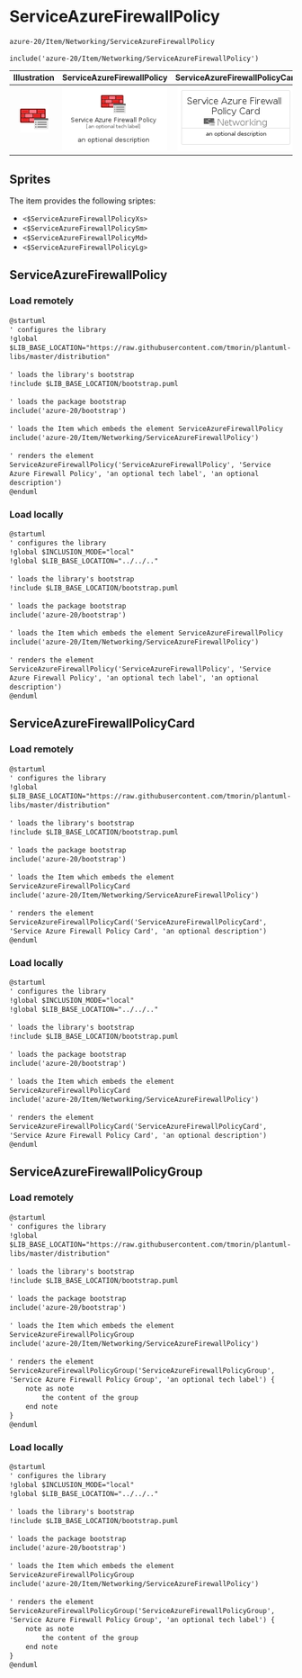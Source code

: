 # ServiceAzureFirewallPolicy


```text
azure-20/Item/Networking/ServiceAzureFirewallPolicy
```

```text
include('azure-20/Item/Networking/ServiceAzureFirewallPolicy')
```



| Illustration | ServiceAzureFirewallPolicy | ServiceAzureFirewallPolicyCard | ServiceAzureFirewallPolicyGroup |
| :---: | :---: | :---: | :---: |
| ![illustration for Illustration](../../../azure-20/Item/Networking/ServiceAzureFirewallPolicy.png) | ![illustration for ServiceAzureFirewallPolicy](../../../azure-20/Item/Networking/ServiceAzureFirewallPolicy.Local.png) | ![illustration for ServiceAzureFirewallPolicyCard](../../../azure-20/Item/Networking/ServiceAzureFirewallPolicyCard.Local.png) | ![illustration for ServiceAzureFirewallPolicyGroup](../../../azure-20/Item/Networking/ServiceAzureFirewallPolicyGroup.Local.png) |



## Sprites
The item provides the following sriptes:

- `<$ServiceAzureFirewallPolicyXs>`
- `<$ServiceAzureFirewallPolicySm>`
- `<$ServiceAzureFirewallPolicyMd>`
- `<$ServiceAzureFirewallPolicyLg>`





## ServiceAzureFirewallPolicy

### Load remotely
```plantuml
@startuml
' configures the library
!global $LIB_BASE_LOCATION="https://raw.githubusercontent.com/tmorin/plantuml-libs/master/distribution"

' loads the library's bootstrap
!include $LIB_BASE_LOCATION/bootstrap.puml

' loads the package bootstrap
include('azure-20/bootstrap')

' loads the Item which embeds the element ServiceAzureFirewallPolicy
include('azure-20/Item/Networking/ServiceAzureFirewallPolicy')

' renders the element
ServiceAzureFirewallPolicy('ServiceAzureFirewallPolicy', 'Service Azure Firewall Policy', 'an optional tech label', 'an optional description')
@enduml
```

### Load locally
```plantuml
@startuml
' configures the library
!global $INCLUSION_MODE="local"
!global $LIB_BASE_LOCATION="../../.."

' loads the library's bootstrap
!include $LIB_BASE_LOCATION/bootstrap.puml

' loads the package bootstrap
include('azure-20/bootstrap')

' loads the Item which embeds the element ServiceAzureFirewallPolicy
include('azure-20/Item/Networking/ServiceAzureFirewallPolicy')

' renders the element
ServiceAzureFirewallPolicy('ServiceAzureFirewallPolicy', 'Service Azure Firewall Policy', 'an optional tech label', 'an optional description')
@enduml
```

## ServiceAzureFirewallPolicyCard

### Load remotely
```plantuml
@startuml
' configures the library
!global $LIB_BASE_LOCATION="https://raw.githubusercontent.com/tmorin/plantuml-libs/master/distribution"

' loads the library's bootstrap
!include $LIB_BASE_LOCATION/bootstrap.puml

' loads the package bootstrap
include('azure-20/bootstrap')

' loads the Item which embeds the element ServiceAzureFirewallPolicyCard
include('azure-20/Item/Networking/ServiceAzureFirewallPolicy')

' renders the element
ServiceAzureFirewallPolicyCard('ServiceAzureFirewallPolicyCard', 'Service Azure Firewall Policy Card', 'an optional description')
@enduml
```

### Load locally
```plantuml
@startuml
' configures the library
!global $INCLUSION_MODE="local"
!global $LIB_BASE_LOCATION="../../.."

' loads the library's bootstrap
!include $LIB_BASE_LOCATION/bootstrap.puml

' loads the package bootstrap
include('azure-20/bootstrap')

' loads the Item which embeds the element ServiceAzureFirewallPolicyCard
include('azure-20/Item/Networking/ServiceAzureFirewallPolicy')

' renders the element
ServiceAzureFirewallPolicyCard('ServiceAzureFirewallPolicyCard', 'Service Azure Firewall Policy Card', 'an optional description')
@enduml
```

## ServiceAzureFirewallPolicyGroup

### Load remotely
```plantuml
@startuml
' configures the library
!global $LIB_BASE_LOCATION="https://raw.githubusercontent.com/tmorin/plantuml-libs/master/distribution"

' loads the library's bootstrap
!include $LIB_BASE_LOCATION/bootstrap.puml

' loads the package bootstrap
include('azure-20/bootstrap')

' loads the Item which embeds the element ServiceAzureFirewallPolicyGroup
include('azure-20/Item/Networking/ServiceAzureFirewallPolicy')

' renders the element
ServiceAzureFirewallPolicyGroup('ServiceAzureFirewallPolicyGroup', 'Service Azure Firewall Policy Group', 'an optional tech label') {
    note as note
        the content of the group
    end note
}
@enduml
```

### Load locally
```plantuml
@startuml
' configures the library
!global $INCLUSION_MODE="local"
!global $LIB_BASE_LOCATION="../../.."

' loads the library's bootstrap
!include $LIB_BASE_LOCATION/bootstrap.puml

' loads the package bootstrap
include('azure-20/bootstrap')

' loads the Item which embeds the element ServiceAzureFirewallPolicyGroup
include('azure-20/Item/Networking/ServiceAzureFirewallPolicy')

' renders the element
ServiceAzureFirewallPolicyGroup('ServiceAzureFirewallPolicyGroup', 'Service Azure Firewall Policy Group', 'an optional tech label') {
    note as note
        the content of the group
    end note
}
@enduml
```

